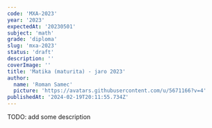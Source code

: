 ```yaml
---
code: 'MXA-2023'
year: '2023'
expectedAt: '20230501'
subject: 'math'
grade: 'diploma'
slug: 'mxa-2023'
status: 'draft'
description: ''
coverImage: ''
title: 'Matika (maturita) - jaro 2023'
author:
  name: 'Roman Samec'
  picture: 'https://avatars.githubusercontent.com/u/5671166?v=4'
publishedAt: '2024-02-19T20:11:55.734Z'
---
```


TODO: add some description